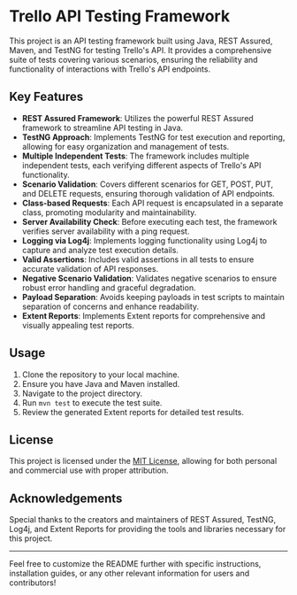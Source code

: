 
# Trello API Testing Framework

This project is an API testing framework built using Java, REST Assured, Maven, and TestNG for testing Trello's API. It provides a comprehensive suite of tests covering various scenarios, ensuring the reliability and functionality of interactions with Trello's API endpoints.

## Key Features

- **REST Assured Framework**: Utilizes the powerful REST Assured framework to streamline API testing in Java.
- **TestNG Approach**: Implements TestNG for test execution and reporting, allowing for easy organization and management of tests.
- **Multiple Independent Tests**: The framework includes multiple independent tests, each verifying different aspects of Trello's API functionality.
- **Scenario Validation**: Covers different scenarios for GET, POST, PUT, and DELETE requests, ensuring thorough validation of API endpoints.
- **Class-based Requests**: Each API request is encapsulated in a separate class, promoting modularity and maintainability.
- **Server Availability Check**: Before executing each test, the framework verifies server availability with a ping request.
- **Logging via Log4j**: Implements logging functionality using Log4j to capture and analyze test execution details.
- **Valid Assertions**: Includes valid assertions in all tests to ensure accurate validation of API responses.
- **Negative Scenario Validation**: Validates negative scenarios to ensure robust error handling and graceful degradation.
- **Payload Separation**: Avoids keeping payloads in test scripts to maintain separation of concerns and enhance readability.
- **Extent Reports**: Implements Extent reports for comprehensive and visually appealing test reports.

## Usage

1. Clone the repository to your local machine.
2. Ensure you have Java and Maven installed.
3. Navigate to the project directory.
4. Run `mvn test` to execute the test suite.
5. Review the generated Extent reports for detailed test results.


## License

This project is licensed under the [MIT License](LICENSE), allowing for both personal and commercial use with proper attribution.

## Acknowledgements

Special thanks to the creators and maintainers of REST Assured, TestNG, Log4j, and Extent Reports for providing the tools and libraries necessary for this project.

---

Feel free to customize the README further with specific instructions, installation guides, or any other relevant information for users and contributors!
